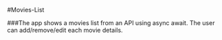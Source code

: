 #Movies-List

###The app shows a movies list from an API using async await. The user can add/remove/edit each movie details. 
